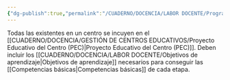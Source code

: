 ```yaml
---
{"dg-publish":true,"permalink":"/CUADERNO/DOCENCIA/LABOR DOCENTE/Programación didáctica/"}
---
```


Todas las existentes en un centro se incuyen en el [[CUADERNO/DOCENCIA/GESTIÓN DE CENTROS EDUCATIVOS/Proyecto Educativo del Centro (PEC)\|Proyecto Educativo del Centro (PEC)]]. Deben incluir los [[CUADERNO/DOCENCIA/LABOR DOCENTE/Objetivos de aprendizaje\|Objetivos de aprendizaje]] necesarios para conseguir las [[Competencias básicas\|Competencias básicas]] de cada etapa.